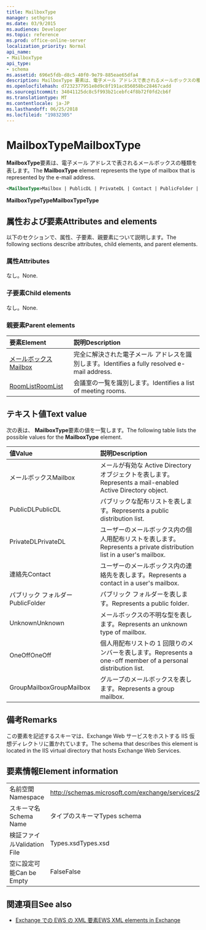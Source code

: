 ```yaml
---
title: MailboxType
manager: sethgros
ms.date: 03/9/2015
ms.audience: Developer
ms.topic: reference
ms.prod: office-online-server
localization_priority: Normal
api_name:
- MailboxType
api_type:
- schema
ms.assetid: 696e5fdb-d8c5-40f0-9e79-885eae65dfa4
description: MailboxType 要素は、電子メール アドレスで表されるメールボックスの種類を表します。
ms.openlocfilehash: d7232377951e8d9c8f191ac856058bc28467cadd
ms.sourcegitcommit: 34041125dc8c5f993b21cebfc4f8b72f0fd2cb6f
ms.translationtype: MT
ms.contentlocale: ja-JP
ms.lasthandoff: 06/25/2018
ms.locfileid: "19832305"
---
```

# <a name="mailboxtype"></a><span data-ttu-id="a79e3-103">MailboxType</span><span class="sxs-lookup"><span data-stu-id="a79e3-103">MailboxType</span></span>

<span data-ttu-id="a79e3-104">**MailboxType**要素は、電子メール アドレスで表されるメールボックスの種類を表します。</span><span class="sxs-lookup"><span data-stu-id="a79e3-104">The **MailboxType** element represents the type of mailbox that is represented by the e-mail address.</span></span> 
  
```XML
<MailboxType>Mailbox | PublicDL | PrivateDL | Contact | PublicFolder | Unknown | OneOff | GroupMailbox</MailboxType>
```

<span data-ttu-id="a79e3-105">**MailboxTypeType**</span><span class="sxs-lookup"><span data-stu-id="a79e3-105">**MailboxTypeType**</span></span>

## <a name="attributes-and-elements"></a><span data-ttu-id="a79e3-106">属性および要素</span><span class="sxs-lookup"><span data-stu-id="a79e3-106">Attributes and elements</span></span>

<span data-ttu-id="a79e3-107">以下のセクションで、属性、子要素、親要素について説明します。</span><span class="sxs-lookup"><span data-stu-id="a79e3-107">The following sections describe attributes, child elements, and parent elements.</span></span>
  
### <a name="attributes"></a><span data-ttu-id="a79e3-108">属性</span><span class="sxs-lookup"><span data-stu-id="a79e3-108">Attributes</span></span>

<span data-ttu-id="a79e3-109">なし。</span><span class="sxs-lookup"><span data-stu-id="a79e3-109">None.</span></span>
  
### <a name="child-elements"></a><span data-ttu-id="a79e3-110">子要素</span><span class="sxs-lookup"><span data-stu-id="a79e3-110">Child elements</span></span>

<span data-ttu-id="a79e3-111">なし。</span><span class="sxs-lookup"><span data-stu-id="a79e3-111">None.</span></span>
  
### <a name="parent-elements"></a><span data-ttu-id="a79e3-112">親要素</span><span class="sxs-lookup"><span data-stu-id="a79e3-112">Parent elements</span></span>

|<span data-ttu-id="a79e3-113">**要素**</span><span class="sxs-lookup"><span data-stu-id="a79e3-113">**Element**</span></span>|<span data-ttu-id="a79e3-114">**説明**</span><span class="sxs-lookup"><span data-stu-id="a79e3-114">**Description**</span></span>|
|:-----|:-----|
|[<span data-ttu-id="a79e3-115">メールボックス</span><span class="sxs-lookup"><span data-stu-id="a79e3-115">Mailbox</span></span>](mailbox.md) <br/> |<span data-ttu-id="a79e3-116">完全に解決された電子メール アドレスを識別します。</span><span class="sxs-lookup"><span data-stu-id="a79e3-116">Identifies a fully resolved e-mail address.</span></span>  <br/> |
|[<span data-ttu-id="a79e3-117">RoomList</span><span class="sxs-lookup"><span data-stu-id="a79e3-117">RoomList</span></span>](roomlist.md) <br/> |<span data-ttu-id="a79e3-118">会議室の一覧を識別します。</span><span class="sxs-lookup"><span data-stu-id="a79e3-118">Identifies a list of meeting rooms.</span></span>  <br/> |
   
## <a name="text-value"></a><span data-ttu-id="a79e3-119">テキスト値</span><span class="sxs-lookup"><span data-stu-id="a79e3-119">Text value</span></span>

<span data-ttu-id="a79e3-120">次の表は、 **MailboxType**要素の値を一覧します。</span><span class="sxs-lookup"><span data-stu-id="a79e3-120">The following table lists the possible values for the **MailboxType** element.</span></span> 
  
|<span data-ttu-id="a79e3-121">**値**</span><span class="sxs-lookup"><span data-stu-id="a79e3-121">**Value**</span></span>|<span data-ttu-id="a79e3-122">**説明**</span><span class="sxs-lookup"><span data-stu-id="a79e3-122">**Description**</span></span>|
|:-----|:-----|
|<span data-ttu-id="a79e3-123">メールボックス</span><span class="sxs-lookup"><span data-stu-id="a79e3-123">Mailbox</span></span>  <br/> |<span data-ttu-id="a79e3-124">メールが有効な Active Directory オブジェクトを表します。</span><span class="sxs-lookup"><span data-stu-id="a79e3-124">Represents a mail-enabled Active Directory object.</span></span>  <br/> |
|<span data-ttu-id="a79e3-125">PublicDL</span><span class="sxs-lookup"><span data-stu-id="a79e3-125">PublicDL</span></span>  <br/> |<span data-ttu-id="a79e3-126">パブリックな配布リストを表します。</span><span class="sxs-lookup"><span data-stu-id="a79e3-126">Represents a public distribution list.</span></span>  <br/> |
|<span data-ttu-id="a79e3-127">PrivateDL</span><span class="sxs-lookup"><span data-stu-id="a79e3-127">PrivateDL</span></span>  <br/> |<span data-ttu-id="a79e3-128">ユーザーのメールボックス内の個人用配布リストを表します。</span><span class="sxs-lookup"><span data-stu-id="a79e3-128">Represents a private distribution list in a user's mailbox.</span></span>  <br/> |
|<span data-ttu-id="a79e3-129">連絡先</span><span class="sxs-lookup"><span data-stu-id="a79e3-129">Contact</span></span>  <br/> |<span data-ttu-id="a79e3-130">ユーザーのメールボックス内の連絡先を表します。</span><span class="sxs-lookup"><span data-stu-id="a79e3-130">Represents a contact in a user's mailbox.</span></span>  <br/> |
|<span data-ttu-id="a79e3-131">パブリック フォルダー</span><span class="sxs-lookup"><span data-stu-id="a79e3-131">PublicFolder</span></span>  <br/> |<span data-ttu-id="a79e3-132">パブリック フォルダーを表します。</span><span class="sxs-lookup"><span data-stu-id="a79e3-132">Represents a public folder.</span></span>  <br/> |
|<span data-ttu-id="a79e3-133">Unknown</span><span class="sxs-lookup"><span data-stu-id="a79e3-133">Unknown</span></span>  <br/> |<span data-ttu-id="a79e3-134">メールボックスの不明な型を表します。</span><span class="sxs-lookup"><span data-stu-id="a79e3-134">Represents an unknown type of mailbox.</span></span>  <br/> |
|<span data-ttu-id="a79e3-135">OneOff</span><span class="sxs-lookup"><span data-stu-id="a79e3-135">OneOff</span></span>  <br/> |<span data-ttu-id="a79e3-136">個人用配布リストの 1 回限りのメンバーを表します。</span><span class="sxs-lookup"><span data-stu-id="a79e3-136">Represents a one-off member of a personal distribution list.</span></span>  <br/> |
|<span data-ttu-id="a79e3-137">GroupMailbox</span><span class="sxs-lookup"><span data-stu-id="a79e3-137">GroupMailbox</span></span>  <br/> |<span data-ttu-id="a79e3-138">グループのメールボックスを表します。</span><span class="sxs-lookup"><span data-stu-id="a79e3-138">Represents a group mailbox.</span></span>  <br/> |
   
## <a name="remarks"></a><span data-ttu-id="a79e3-139">備考</span><span class="sxs-lookup"><span data-stu-id="a79e3-139">Remarks</span></span>

<span data-ttu-id="a79e3-140">この要素を記述するスキーマは、Exchange Web サービスをホストする IIS 仮想ディレクトリに置かれています。</span><span class="sxs-lookup"><span data-stu-id="a79e3-140">The schema that describes this element is located in the IIS virtual directory that hosts Exchange Web Services.</span></span>
  
## <a name="element-information"></a><span data-ttu-id="a79e3-141">要素情報</span><span class="sxs-lookup"><span data-stu-id="a79e3-141">Element information</span></span>

|||
|:-----|:-----|
|<span data-ttu-id="a79e3-142">名前空間</span><span class="sxs-lookup"><span data-stu-id="a79e3-142">Namespace</span></span>  <br/> |http://schemas.microsoft.com/exchange/services/2006/types  <br/> |
|<span data-ttu-id="a79e3-143">スキーマ名</span><span class="sxs-lookup"><span data-stu-id="a79e3-143">Schema Name</span></span>  <br/> |<span data-ttu-id="a79e3-144">タイプのスキーマ</span><span class="sxs-lookup"><span data-stu-id="a79e3-144">Types schema</span></span>  <br/> |
|<span data-ttu-id="a79e3-145">検証ファイル</span><span class="sxs-lookup"><span data-stu-id="a79e3-145">Validation File</span></span>  <br/> |<span data-ttu-id="a79e3-146">Types.xsd</span><span class="sxs-lookup"><span data-stu-id="a79e3-146">Types.xsd</span></span>  <br/> |
|<span data-ttu-id="a79e3-147">空に設定可能</span><span class="sxs-lookup"><span data-stu-id="a79e3-147">Can be Empty</span></span>  <br/> |<span data-ttu-id="a79e3-148">False</span><span class="sxs-lookup"><span data-stu-id="a79e3-148">False</span></span>  <br/> |
   
## <a name="see-also"></a><span data-ttu-id="a79e3-149">関連項目</span><span class="sxs-lookup"><span data-stu-id="a79e3-149">See also</span></span>

- [<span data-ttu-id="a79e3-150">Exchange での EWS の XML 要素</span><span class="sxs-lookup"><span data-stu-id="a79e3-150">EWS XML elements in Exchange</span></span>](ews-xml-elements-in-exchange.md)

